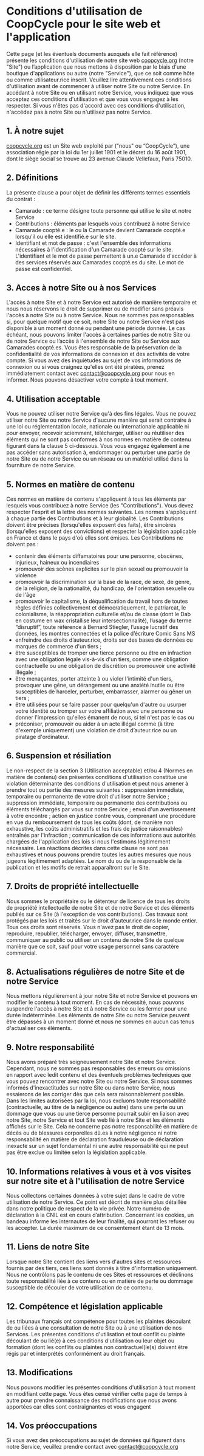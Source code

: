 Conditions d'utilisation de CoopCycle pour le site web et l'application
=======================================================================

Cette page (et les éventuels documents auxquels elle fait référence) présente les conditions d'utilisation de notre site web [coopcycle.org](https://coopcycle.org/) (notre "Site") ou l’application que nous mettons à disposition par le biais d'une boutique d'applications ou autre (notre "Service"), que ce soit comme hôte ou comme utilisateur.rice inscrit. Veuillez lire attentivement ces conditions d'utilisation avant de commencer à utiliser notre Site ou notre Service. En accédant à notre Site ou en utilisant notre Service, vous indiquez que vous acceptez ces conditions d'utilisation et que vous vous engagez à les respecter. Si vous n'êtes pas d'accord avec ces conditions d'utilisation, n'accédez pas à notre Site ou n'utilisez pas notre Service.

1\. À notre sujet
-----------------

[coopcycle.org](https://coopcycle.org/) est un Site web exploité par ("nous" ou “CoopCycle”), une association régie par la loi du 1er juillet 1901 et le décret du 16 août 1901, dont le siège social se trouve au 23 avenue Claude Vellefaux, Paris 75010.

2\. Définitions
---------------

La présente clause a pour objet de définir les différents termes essentiels du contrat :

*   Camarade : ce terme désigne toute personne qui utilise le site et notre Service
*   Contributions : éléments par lesquels vous contribuez à notre Service
*   Camarade coopté.e : le ou la Camarade devient Camarade coopté.e lorsqu'il ou elle est identifié.e sur le site.
*   Identifiant et mot de passe : c'est l'ensemble des informations nécessaires à l'identification d'un Camarade coopté sur le site. L'identifiant et le mot de passe permettent à un.e Camarade d'accéder à des services réservés aux Camarades coopté.es du site. Le mot de passe est confidentiel.

3\. Acces à notre Site ou à nos Services
----------------------------------------

L'accès à notre Site et à notre Service est autorisé de manière temporaire et nous nous réservons le droit de supprimer ou de modifier sans préavis l'accès à notre Site ou à notre Service. Nous ne sommes pas responsables si, pour quelque motif que ce soit, notre Site ou notre Service n'est pas disponible à un moment donné ou pendant une période donnée. Le cas échéant, nous pouvons limiter l'accès à certaines parties de notre Site ou de notre Service ou l’accès à l'ensemble de notre Site ou Service aux Camarades coopté.es. Vous êtes responsable de la préservation de la confidentialité de vos informations de connexion et des activités de votre compte. Si vous avez des inquiétudes au sujet de vos informations de connexion ou si vous craignez qu'elles ont été piratées, prenez immédiatement contact avec [contact@coopcycle.org](mailto:contact@coopcycle.org) pour nous en informer. Nous pouvons désactiver votre compte à tout moment.

4\. Utilisation acceptable
--------------------------

Vous ne pouvez utiliser notre Service qu'à des fins légales. Vous ne pouvez utiliser notre Site ou notre Service d'aucune manière qui serait contraire à une loi ou réglementation locale, nationale ou internationale applicable ni pour envoyer, recevoir sciemment, télécharger, utiliser ou réutiliser des éléments qui ne sont pas conformes à nos normes en matière de contenu figurant dans la clause 5 ci-dessous. Vous vous engagez également à ne pas accéder sans autorisation à, endommager ou perturber une partie de notre Site ou de notre Service ou un réseau ou un matériel utilisé dans la fourniture de notre Service.

5\. Normes en matière de contenu
--------------------------------

Ces normes en matière de contenu s'appliquent à tous les éléments par lesquels vous contribuez à notre Service (les "Contributions"). Vous devez respecter l'esprit et la lettre des normes suivantes. Les normes s'appliquent à chaque partie des Contributions et à leur globalité. Les Contributions doivent être précises (lorsqu'elles exposent des faits), être sincères (lorsqu'elles exposent des convictions) et respecter la législation applicable en France et dans le pays d'où elles sont émises. Les Contributions ne doivent pas :

*   contenir des éléments diffamatoires pour une personne, obscènes, injurieux, haineux ou incendiaires
*   promouvoir des scènes explicites sur le plan sexuel ou promouvoir la violence
*   promouvoir la discrimination sur la base de la race, de sexe, de genre, de la religion, de la nationalité, du handicap, de l'orientation sexuelle ou de l'âge
*   promouvoir le capitalisme, la déqualification du travail hors de toutes règles définies collectivement et démocratiquement, le patriarcat, le colonialisme, la réappropriation culturelle et/ou de classe (dont le Dab en costume en wax cristallise leur intersectionnalité), l’usage du terme “disruptif”, toute référence à Bernard Stiegler, l’usage lucratif des données, les montres connectées et la police d’écriture Comic Sans MS
*   enfreindre des droits d’auteur.rice, droits sur des bases de données ou marques de commerce d'un tiers ;
*   être susceptibles de tromper une tierce personne ou être en infraction avec une obligation légale vis-à-vis d'un tiers, comme une obligation contractuelle ou une obligation de discrétion ou promouvoir une activité illégale ;
*   être menaçantes, porter atteinte à ou violer l'intimité d'un tiers, provoquer une gêne, un dérangement ou une anxiété inutile ou être susceptibles de harceler, perturber, embarrasser, alarmer ou gêner un tiers ;
*   être utilisées pour se faire passer pour quelqu'un d'autre ou usurper votre identité ou tromper sur votre affiliation avec une personne ou donner l'impression qu'elles émanent de nous, si tel n'est pas le cas ou
*   préconiser, promouvoir ou aider à un acte illégal comme (à titre d'exemple uniquement) une violation de droit d’auteur.rice ou un piratage d'ordinateur.

6\. Suspension et résiliation
-----------------------------

Le non-respect de la section 3 (Utilisation acceptable) et/ou 4 (Normes en matière de contenu) des présentes conditions d'utilisation constitue une violation déterminante des conditions d'utilisation et peut nous amener à prendre tout ou partie des mesures suivantes : suppression immédiate, temporaire ou permanente de votre droit d'utiliser notre Service ; suppression immédiate, temporaire ou permanente des contributions ou éléments téléchargés par vous sur notre Service ; envoi d'un avertissement à votre encontre ; action en justice contre vous, comprenant une procédure en vue du remboursement de tous les coûts (dont, de manière non exhaustive, les coûts administratifs et les frais de justice raisonnables) entraînés par l'infraction ; communication de ces informations aux autorités chargées de l'application des lois si nous l'estimons légitimement nécessaire. Les réactions décrites dans cette clause ne sont pas exhaustives et nous pouvons prendre toutes les autres mesures que nous jugeons légitimement adaptées. Le nom du ou de la responsable de la publication et les motifs de retrait apparaîtront sur le Site.

7\. Droits de propriété intellectuelle
--------------------------------------

Nous sommes le propriétaire ou le détenteur de licence de tous les droits de propriété intellectuelle de notre Site et de notre Service et des éléments publiés sur ce Site (à l'exception de vos contributions). Ces travaux sont protégés par les lois et traités sur le droit d'auteur.rice dans le monde entier. Tous ces droits sont réservés. Vous n'avez pas le droit de copier, reproduire, republier, télécharger, envoyer, diffuser, transmettre, communiquer au public ou utiliser un contenu de notre Site de quelque manière que ce soit, sauf pour votre usage personnel sans caractère commercial.

8\. Actualisations régulières de notre Site et de notre Service
---------------------------------------------------------------

Nous mettons régulièrement à jour notre Site et notre Service et pouvons en modifier le contenu à tout moment. En cas de nécessité, nous pouvons suspendre l'accès à notre Site et à notre Service ou les fermer pour une durée indéterminée. Les éléments de notre Site ou notre Service peuvent être dépassés à un moment donné et nous ne sommes en aucun cas tenus d'actualiser ces éléments.

9\. Notre responsabilité
------------------------

Nous avons préparé très soigneusement notre Site et notre Service. Cependant, nous ne sommes pas responsables des erreurs ou omissions en rapport avec ledit contenu et des éventuels problèmes techniques que vous pouvez rencontrer avec notre Site ou notre Service. Si nous sommes informés d'inexactitudes sur notre Site ou dans notre Service, nous essaierons de les corriger dès que cela sera raisonnablement possible. Dans les limites autorisées par la loi, nous excluons toute responsabilité (contractuelle, au titre de la négligence ou autre) dans une perte ou un dommage que vous ou une tierce personne pourrait subir en liaison avec notre Site, notre Service et tout Site web lié à notre Site et les éléments affichés sur le Site. Cela ne concerne pas notre responsabilité en matière de décès ou de blessures corporelles dû.es à notre négligence ni notre responsabilité en matière de déclaration frauduleuse ou de déclaration inexacte sur un sujet fondamental ni une autre responsabilité qui ne peut pas être exclue ou limitée selon la législation applicable.

10\. Informations relatives à vous et à vos visites sur notre site et à l'utilisation de notre Service
------------------------------------------------------------------------------------------------------

Nous collectons certaines données à votre sujet dans le cadre de votre utilisation de notre Service. Ce point est décrit de manière plus détaillée dans notre politique de respect de la vie privée. Notre numéro de déclaration à la CNIL est en cours d’attribution. Concernant les cookies, un bandeau informe les internautes de leur finalité, qui pourront les refuser ou les accepter. La durée maximum de ce consentement étant de 13 mois.

11\. Liens de notre Site
------------------------

Lorsque notre Site contient des liens vers d'autres sites et ressources fournis par des tiers, ces liens sont donnés à titre d'information uniquement. Nous ne contrôlons pas le contenu de ces Sites et ressources et déclinons toute responsabilité liée à ce contenu ou en matière de perte ou dommage susceptible de découler de votre utilisation de ce contenu.

12\. Compétence et législation applicable
-----------------------------------------

Les tribunaux français ont compétence pour toutes les plaintes découlant de ou liées à une consultation de notre Site ou à une utilisation de nos Services. Les présentes conditions d'utilisation et tout conflit ou plainte découlant de ou lié(e) à ces conditions d'utilisation ou leur objet ou formation (dont les conflits ou plaintes non contractuel(le)s) doivent être régis par et interprétés conformément au droit français.

13\. Modifications
------------------

Nous pouvons modifier les présentes conditions d'utilisation à tout moment en modifiant cette page. Vous êtes censé vérifier cette page de temps à autre pour prendre connaissance des modifications que nous avons apportées car elles sont contraignantes et vous engagent

14\. Vos préoccupations
-----------------------

Si vous avez des préoccupations au sujet de données qui figurent dans notre Service, veuillez prendre contact avec [contact@coopcycle.org](mailto:contact@coopcycle.org)